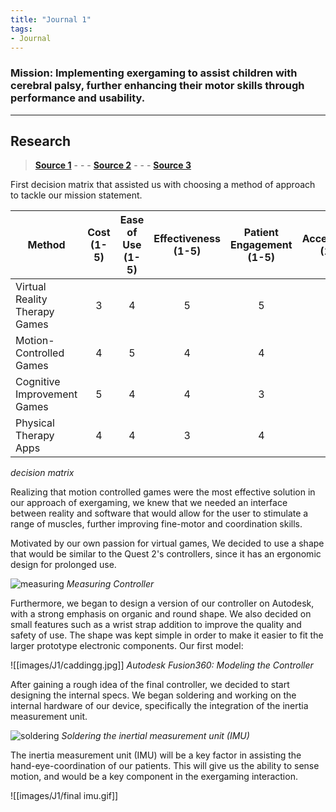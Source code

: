 ```yaml
---
title: "Journal 1"
tags:
- Journal
---
```


### **Mission**:  Implementing exergaming to assist children with cerebral palsy, further enhancing their motor skills through performance and usability.
---

## Research

>**[Source 1](https://www.researchgate.net/publication/353316964_Personalisation_of_a_virtual_gaming_system_for_children_with_motor_impairments_performance_and_usability)** -    -    - **[Source 2](https://www.youtube.com/watch?v=JzN22NUbEss)** -    -   - **[Source 3](https://www.wowt.com/2021/08/13/unmc-studying-how-video-game-therapy-helps-young-people-with-cerebral-palsy/)**

First decision matrix that assisted us with choosing a method of approach to tackle our mission statement.

| Method                             | Cost (1-5) | Ease of Use (1-5) | Effectiveness (1-5) | Patient Engagement (1-5) | Accessibility (1-5) | Total |
|------------------------------------|:----------:|:-----------------:|:-------------------:|:------------------------:|:-------------------:|:-----:|
| Virtual Reality Therapy Games      |     3      |         4         |          5          |             5            |          3          |   20  |
| Motion-Controlled Games            |     4      |         5         |          4          |             4            |          4          |   21  |
| Cognitive Improvement Games        |     5      |         4         |          4          |             3            |          4          |   20   |
| Physical Therapy Apps              |     4      |         4         |          3          |             4            |          5          |   20  |
*decision matrix*

Realizing that motion controlled games were the most effective solution in our approach of exergaming, we knew that we needed an interface between reality and software that would allow for the user to stimulate a range of muscles, further improving fine-motor and coordination skills. 

 Motivated by our own passion for virtual games, We decided to use a shape that would be similar to the Quest 2's controllers, since it has an ergonomic design for prolonged use. 

![measuring](images/J1/measuring.jpg)
*Measuring Controller*

Furthermore, we began to design a version of our controller on Autodesk, with a strong emphasis on organic and round shape. We also decided on small features such as a wrist strap addition to improve the quality and safety of use. The shape was kept simple in order to make it easier to fit the larger prototype electronic components. Our first model:

![[images/J1/caddingg.jpg]]
*Autodesk Fusion360: Modeling the Controller*

After gaining a rough idea of the final controller, we decided to start designing the internal specs. We began soldering and working on the internal hardware of our device, specifically the integration of the inertia measurement unit.

![soldering](images/J1/soldering.gif)
*Soldering the inertial measurement unit (IMU)*

The inertia measurement unit (IMU) will be a key factor in assisting the hand-eye-coordination of our patients. This will give us the ability to sense motion, and would be a key component in the exergaming interaction.

![[images/J1/final imu.gif]]